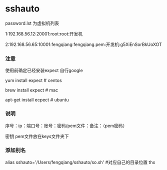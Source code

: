 # sshauto
password.lst 为虚拟机列表

1:192.168.56.12:20001:root:root:开发机

2:192.168.56.65:10001:fengqiang:fengqiang.pem:开发机:g5XiEnSorBkUoXOT

### 注意
使用前确定已经安装expect 自行google 

yum install expect # centos

brew install expect # mac

apt-get install ecpect # ubuntu

### 说明

序号：ip：端口号：账号：密码/pem文件：备注：（pem密码）

密钥 pem文件放在keys文件夹下

### 添加别名

alias sshauto='/Users/fengqiang/sshauto/so.sh' #对应自己的目录位置
thx 
